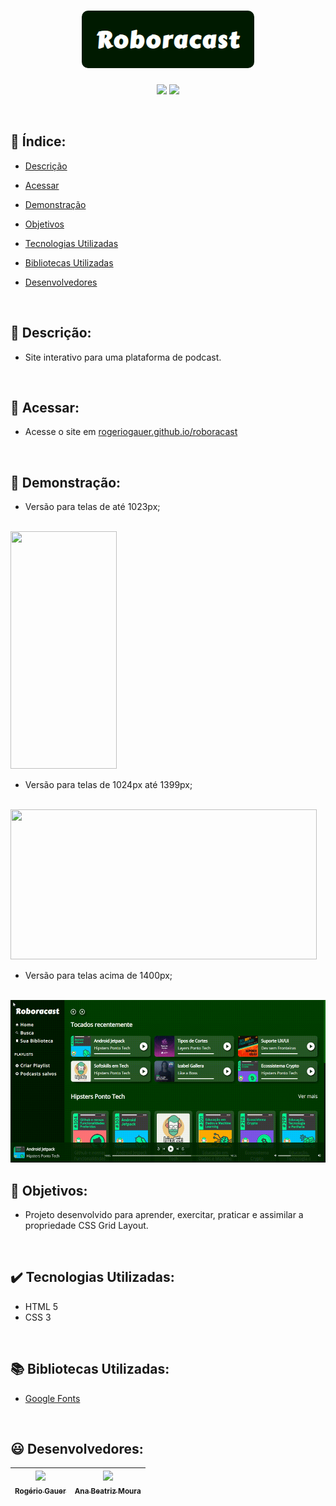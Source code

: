 <h1 align="center">
 <img src="src/assets/img/roboracast_logo.png" style="border-radius: 10px">
</h1>

<p align="center">
 <img src="https://img.shields.io/badge/status-finished-006600">
 <img src="https://img.shields.io/badge/version-v1.0.0-004000">
</p>

<br/>

## :bookmark_tabs: Índice:

- [Descrição](#scroll-descrição)

- [Acessar](#door-acessar) 

- [Demonstração](#mega-demonstração)

- [Objetivos](#dart-objetivos)

- [Tecnologias Utilizadas](#heavy_check_mark-tecnologias-utilizadas)

- [Bibliotecas Utilizadas](#books-bibliotecas-utilizadas)

- [Desenvolvedores](#smiley-desenvolvedor)

<br/>

## :scroll: Descrição:
-  Site interativo para uma plataforma de podcast.

<br/>

## :door: Acessar:
- Acesse o site em <a href="https://rogeriogauer.github.io/roboracast" target="_blank">rogeriogauer.github.io/roboracast</a> 

<br/>

## :mega: Demonstração:
- Versão para telas de até 1023px; 

<br/>
<img src="src\assets\img\telaPequena.gif" width="170" height="380" target="_blank">

<br/>

- Versão para telas de 1024px até 1399px;

<br/>
<img src="src\assets\img\telaMedia.gif" target="_blank" width="490" height="240">

<br/>

- Versão para telas acima de 1400px; 

<br/>
<img src="src\assets\img\telaGrande.gif" target="_blank" width="530" height="260">

<br/>

## :dart: Objetivos:
- Projeto desenvolvido para aprender, exercitar, praticar e assimilar a propriedade CSS Grid Layout. 

<br/>

## :heavy_check_mark: Tecnologias Utilizadas:
- HTML 5
- CSS 3

<br/>

## :books: Bibliotecas Utilizadas:
- <a href="https://fonts.google.com/icons?icon.set=Material+Icons">Google Fonts</a>

<br/>

## :smiley: Desenvolvedores:
| [<img src="https://avatars.githubusercontent.com/u/96431522?v=4" width=115><br><sub>Rogério Gauer</sub>](https://github.com/rogeriogauer) |  [<img src="https://avatars.githubusercontent.com/u/76708357?v=4" width=115><br><sub>Ana Beatriz Moura</sub>](https://github.com/beatrizmouradev)|
| :---: | :---: |

